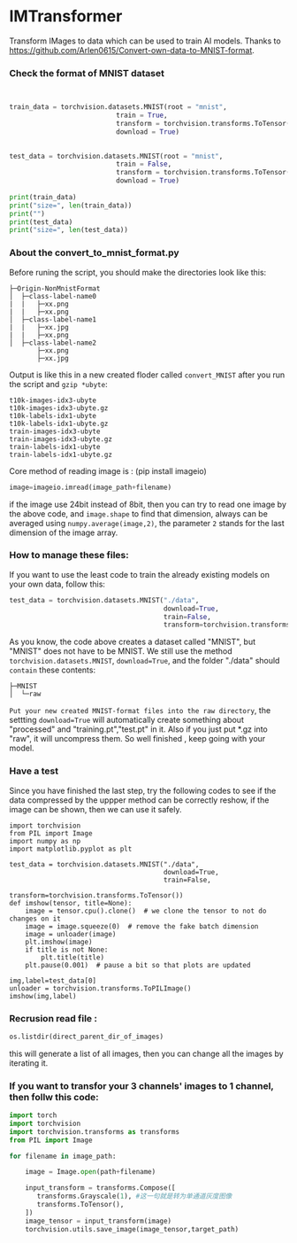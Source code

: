# IMTransformer
Transform IMages to data which can be used to train AI models. Thanks to https://github.com/Arlen0615/Convert-own-data-to-MNIST-format.

### Check the format of MNIST dataset
```python


train_data = torchvision.datasets.MNIST(root = "mnist",
                           train = True,
                           transform = torchvision.transforms.ToTensor(),
                           download = True)
 

test_data = torchvision.datasets.MNIST(root = "mnist",
                           train = False,
                           transform = torchvision.transforms.ToTensor(),
                           download = True)
 
print(train_data)
print("size=", len(train_data))
print("")
print(test_data)
print("size=", len(test_data))

```

### About the convert_to_mnist_format.py 

Before runing the script, you should make the directories look like this:

```
├─Origin-NonMnistFormat
│  ├─class-label-name0
|  |   ├─xx.png
|  |   ├─xx.png
│  ├─class-label-name1
|  |   ├─xx.jpg
|  |   ├─xx.png
│  ├─class-label-name2
       ├─xx.png
       ├─xx.jpg
```

Output is like this in a new created floder called `convert_MNIST` after you run the script and `gzip *ubyte`:

```
t10k-images-idx3-ubyte
t10k-images-idx3-ubyte.gz
t10k-labels-idx1-ubyte
t10k-labels-idx1-ubyte.gz
train-images-idx3-ubyte
train-images-idx3-ubyte.gz
train-labels-idx1-ubyte
train-labels-idx1-ubyte.gz
```


Core method of reading image is : (pip install imageio)

```python
image=imageio.imread(image_path+filename)
```
if the image use 24bit instead of 8bit, then you can try to read one image by the above code, and `image.shape` to find that dimension, always can be averaged using `numpy.average(image,2)`, the parameter `2` stands for the last dimension of the image array.


### How to manage these files:

If you want to use the least code to train the already existing models on your own data, follow this:

```python
test_data = torchvision.datasets.MNIST("./data",
                                       download=True,
                                       train=False,
                                       transform=torchvision.transforms.ToTensor())
```
As you know, the code above creates a dataset called "MNIST", but "MNIST" does not have to be MNIST. We still use the method `torchvision.datasets.MNIST`, `download=True`, and the folder "./data" should `contain` these contents:

```
├─MNIST
│  └─raw

```
`Put your new created MNIST-format files into the raw directory`, the settting `download=True` will automatically create something about "processed" and "training.pt","test.pt" in it. Also if you just put \*.gz into "raw", it will uncompress them. So well finished , keep going with your model.

### Have a test

Since you have finished the last step, try the following codes to see if the data compressed by the uppper method can be correctly reshow, if the image can be shown, then we can use it safely.
```
import torchvision
from PIL import Image
import numpy as np
import matplotlib.pyplot as plt

test_data = torchvision.datasets.MNIST("./data",
                                       download=True,
                                       train=False,
                                       transform=torchvision.transforms.ToTensor())
def imshow(tensor, title=None):
    image = tensor.cpu().clone()  # we clone the tensor to not do changes on it
    image = image.squeeze(0)  # remove the fake batch dimension
    image = unloader(image)
    plt.imshow(image)
    if title is not None:
        plt.title(title)
    plt.pause(0.001)  # pause a bit so that plots are updated
    
img,label=test_data[0]
unloader = torchvision.transforms.ToPILImage()
imshow(img,label)
```

### Recrusion read file :

```python
os.listdir(direct_parent_dir_of_images)
```

this will generate a list of all images, then you can change all the images by iterating it. 

### If you want to transfor your 3 channels' images to 1 channel, then follw this code:

```python
import torch
import torchvision
import torchvision.transforms as transforms
from PIL import Image

for filename in image_path:

    image = Image.open(path+filename)

    input_transform = transforms.Compose([
       transforms.Grayscale(1), #这一句就是转为单通道灰度图像
       transforms.ToTensor(),
    ])
    image_tensor = input_transform(image)
    torchvision.utils.save_image(image_tensor,target_path)
```

